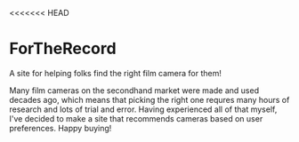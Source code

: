 <<<<<<< HEAD
# ForTheRecord

A site for helping folks find the right film camera for them!

Many film cameras on the secondhand market were made and used decades ago, which means that picking the right one requres many hours of research and lots of trial and error. Having experienced all of that myself, I've decided to make a site that recommends cameras based on user preferences. Happy buying!
